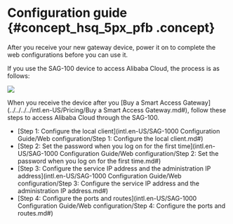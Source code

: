 # Configuration guide {#concept_hsq_5px_pfb .concept}

After you receive your new gateway device, power it on to complete the web configurations before you can use it.

If you use the SAG-100 device to access Alibaba Cloud, the process is as follows:

![](images/21211_en-US_source.jpg)

When you receive the device after you [Buy a Smart Access Gateway](../../../../intl.en-US/Pricing/Buy a Smart Access Gateway.md#), follow these steps to access Alibaba Cloud through the SAG-100.

-   [Step 1: Configure the local client](intl.en-US/SAG-1000 Configuration Guide/Web configuration/Step 1: Configure the local client.md#)
-   [Step 2: Set the password when you log on for the first time](intl.en-US/SAG-1000 Configuration Guide/Web configuration/Step 2: Set the password when you log on for the first time.md#)
-   [Step 3: Configure the service IP address and the administration IP address](intl.en-US/SAG-1000 Configuration Guide/Web configuration/Step 3: Configure the service IP address and the administration IP address.md#)
-   [Step 4: Configure the ports and routes](intl.en-US/SAG-1000 Configuration Guide/Web configuration/Step 4: Configure the ports and routes.md#)

